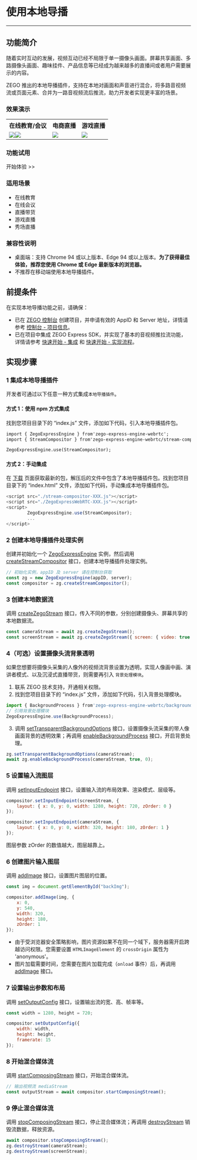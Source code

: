 # 使用本地导播

- - -

## 功能简介


随着实时互动的发展，视频互动已经不局限于单一摄像头画面。屏幕共享画面、多路摄像头画面、趣味挂件、产品信息等已经成为越来越多的直播间或者用户需要展示的内容。

ZEGO 推出的本地导播插件，支持在本地对画面和声音进行混合，将多路音视频流或页面元素、合并为一路音视频流后推流，助力开发者实现更丰富的场景。

### 效果演示

<table>

<tbody><tr>
<th>在线教育/会议</th>
<th>电商直播</th>
<th>游戏直播</th>
</tr>
<tr>
<td><Frame width="512" height="auto" caption=""><img src="https://media-resource.spreading.io/docuo/workspace740/af061ebc6eaf0f12ae9e7f72235bd04e/35da73d68d.png" /></Frame><Frame width="512" height="auto" caption=""><img src="https://media-resource.spreading.io/docuo/workspace740/af061ebc6eaf0f12ae9e7f72235bd04e/19258ba8aa.png" /></Frame></td>
<td><Frame width="512" height="auto" caption=""><img src="https://media-resource.spreading.io/docuo/workspace740/af061ebc6eaf0f12ae9e7f72235bd04e/953330e49e.png" /></Frame></td>
<td><Frame width="512" height="auto" caption=""><img src="https://media-resource.spreading.io/docuo/workspace740/af061ebc6eaf0f12ae9e7f72235bd04e/363fd4daa6.png" /></Frame></td>
</tr>
</tbody></table>

### 功能试用

<CardGroup cols={2}>
  <Card title="本地导播插件" href="https://zegoim.github.io/express-demo-web/src/Examples/Others/StreamCompositor/index.html">
  开始体验 >>
</Card>
</CardGroup>

### 适用场景

- 在线教育
- 在线会议
- 直播带货
- 游戏直播
- 秀场直播

### 兼容性说明

- 桌面端：支持 Chrome 94 或以上版本、Edge 94 或以上版本。**为了获得最佳体验，推荐您使用 Chrome 或 Edge 最新版本的浏览器。**
- 不推荐在移动端使用本地导播插件。


## 前提条件

在实现本地导播功能之前，请确保：

- 已在 [ZEGO 控制台](https://console.zego.im) 创建项目，并申请有效的 AppID 和 Server 地址，详情请参考 [控制台 - 项目信息](/console/project-info)。
- 已在项目中集成 ZEGO Express SDK，并实现了基本的音视频推拉流功能，详情请参考 [快速开始 - 集成](https://doc-zh.zego.im/article/199) 和 [快速开始 - 实现流程](https://doc-zh.zego.im/article/7638)。


## 实现步骤

### 1 集成本地导播插件

开发者可通过以下任意一种方式集成`本地导播插件`。

#### 方式 1：使用 npm 方式集成

找到您项目目录下的 “index.js” 文件，添加如下代码，引入本地导播插件包。

```html
import { ZegoExpressEngine } from'zego-express-engine-webrtc';
import { StreamCompositor } from'zego-express-engine-webrtc/stream-compositor';

ZegoExpressEngine.use(StreamCompositor);
```

#### 方式 2：手动集成

在 [下载](https://doc-zh.zego.im/article/3209) 页面获取最新的包，解压后的文件中包含了本地导播插件包。找到您项目目录下的 “index.html” 文件，添加如下代码，手动集成本地导播插件包。

```javascript
<script src="./stream-compositor-XXX.js"></script>
<script src="./ZegoExpressWebRTC-XXX.js"></script>
<script>
        ZegoExpressEngine.use(StreamCompositor);
        ...
</script>
```

### 2 创建本地导播插件处理实例

创建并初始化一个 [ZegoExpressEngine](https://doc-zh.zego.im/article/api?doc=Express_Video_SDK_API~javascript_web~class~ZegoExpressEngine) 实例，然后调用 [createStreamCompositor](https://doc-zh.zego.im/article/api?doc=Express_Video_SDK_API~javascript_web~class~ZegoExpressEngine#create-stream-compositor) 接口，创建本地导播插件处理实例。

```javascript
// 初始化实例，appID 及 server 请在控制台获取
const zg = new ZegoExpressEngine(appID, server);
const compositor = zg.createStreamCompositor();
```

### 3 创建本地数据流

调用 [createZegoStream](https://doc-zh.zego.im/article/api?doc=Express_Video_SDK_API~javascript_web~class~ZegoExpressEngine#create-zego-stream) 接口，传入不同的参数，分别创建摄像头、屏幕共享的本地数据流。

```javascript
const cameraStream = await zg.createZegoStream();
const screenStream = await zg.createZegoStream({ screen: { video: true } });
```

### 4（可选）设置摄像头流背景透明

如果您想要将摄像头采集的人像外的视频流背景设置为透明，实现人像画中画、演讲者模式、以及沉浸式直播带货，则需要再引入 `背景处理模块`。

1. 联系 ZEGO 技术支持，开通相关权限。
2. 找到您项目目录下的 “index.js” 文件，添加如下代码，引入背景处理模块。

```javascript
import { BackgroundProcess } from'zego-express-engine-webrtc/background-process';
// 引用背景处理模块
ZegoExpressEngine.use(BackgroundProcess);
```

3. 调用 [setTransparentBackgroundOptions](https://doc-zh.zego.im/article/api?doc=Express_Video_SDK_API~javascript_web~class~ZegoExpressEngine#set-transparent-background-options) 接口，设置摄像头流采集的带人像画面背景的透明效果；再调用 [enableBackgroundProcess](https://doc-zh.zego.im/article/api?doc=Express_Video_SDK_API~javascript_web~class~ZegoExpressEngine#enable-background-process) 接口，开启背景处理。

```javascript
zg.setTransparentBackgroundOptions(cameraStream);
await zg.enableBackgroundProcess(cameraStream, true, 0);
```

### 5 设置输入流图层

调用 [setInputEndpoint](https://doc-zh.zego.im/article/api?doc=Express_Video_SDK_API~javascript_web~class~ZegoStreamCompositor#set-input-endpoint) 接口，设置输入流的布局效果、渲染模式、层级等。

```javascript
compositor.setInputEndpoint(screenStream, {
    layout: { x: 0, y: 0, width: 1280, height: 720, zOrder: 0 }
});

compositor.setInputEndpoint(cameraStream, {
    layout: { x: 0, y: 0, width: 320, height: 180, zOrder: 1 }
});
```

<Note title="说明">


图层参数 zOrder 的数值越大，图层越靠上。

</Note>




### 6 创建图片输入图层

调用 [addImage](https://doc-zh.zego.im/article/api?doc=Express_Video_SDK_API~javascript_web~class~ZegoStreamCompositor#add-image) 接口，设置图片图层的位置。

```javascript
const img = document.getElementById("backImg");

compositor.addImage(img, {
    x: 0,
    y: 540,
    width: 320,
    height: 180,
    zOrder: 1
});
```

<Warning title="注意">


- 由于受浏览器安全策略影响，图片资源如果不在同一个域下，服务器需开启跨越访问权限。您需要设置 `HTMLImageElement` 的 `crossOrigin` 属性为 'anonymous'。
- 图片加载需要时间，您需要在图片加载完成（`onload` 事件）后，再调用 [addImage](https://doc-zh.zego.im/article/api?doc=Express_Video_SDK_API~javascript_web~class~ZegoStreamCompositor#add-image) 接口。

</Warning>



### 7 设置输出参数和布局

调用 [setOutputConfig](https://doc-zh.zego.im/article/api?doc=Express_Video_SDK_API~javascript_web~class~ZegoStreamCompositor#set-output-config) 接口，设置输出流的宽、高、帧率等。

```javascript
const width = 1280, height = 720;

compositor.setOutputConfig({
    width: width,
    height: height,
    framerate: 15
});
```

### 8 开始混合媒体流

调用 [startComposingStream](https://doc-zh.zego.im/article/api?doc=Express_Video_SDK_API~javascript_web~class~ZegoStreamCompositor#start-composing-stream) 接口，开始混合媒体流。

```javascript
// 输出视频流 mediaStream
const outputStream = await compositor.startComposingStream();
```

### 9 停止混合媒体流

调用 [stopComposingStream](https://doc-zh.zego.im/article/api?doc=Express_Video_SDK_API~javascript_web~class~ZegoStreamCompositor#stop-composing-stream) 接口，停止混合媒体流；再调用 [destroyStream](https://doc-zh.zego.im/article/api?doc=Express_Video_SDK_API~javascript_web~class~ZegoExpressEngine#destroy-stream) 销毁流数据，释放资源。

```javascript
await compositor.stopComposingStream();
zg.destroyStream(cameraStream);
zg.destroyStream(screenStream);
```
